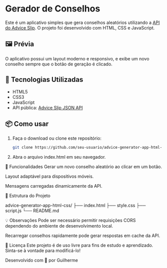 # Gerador de Conselhos

Este é um aplicativo simples que gera conselhos aleatórios utilizando a [API do Advice Slip](https://api.adviceslip.com/). O projeto foi desenvolvido com HTML, CSS e JavaScript.

## 🖼️ Prévia

O aplicativo possui um layout moderno e responsivo, e exibe um novo conselho sempre que o botão de geração é clicado.

## 🚀 Tecnologias Utilizadas

- HTML5
- CSS3
- JavaScript 
- API pública: [Advice Slip JSON API](https://api.adviceslip.com/)

## 📦 Como usar

1. Faça o download ou clone este repositório:
   ```bash
   git clone https://github.com/seu-usuario/advice-generator-app-html-css.git

2. Abra o arquivo index.html em seu navegador.

🎯 Funcionalidades
Gerar um novo conselho aleatório ao clicar em um botão.

Layout adaptável para dispositivos móveis.

Mensagens carregadas dinamicamente da API.

📁 Estrutura do Projeto

advice-generator-app-html-css/
├── index.html
├── style.css
├── script.js
└── README.md

💡 Observações
Pode ser necessário permitir requisições CORS dependendo do ambiente de desenvolvimento local.

Recarregar conselhos rapidamente pode gerar respostas em cache da API.

📄 Licença
Este projeto é de uso livre para fins de estudo e aprendizado. Sinta-se à vontade para modificá-lo!

Desenvolvido com 💙 por Guilherme
